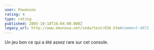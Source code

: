 ```yaml
---
user: Powanono
rating: 4
type: rating
published: 2005-10-18T16:04:00.000Z
legacy_url: http://www.emunova.net/veda/test/836.htm#comment-4072
---
```

Un jeu bon ce qui a été assez rare sur cet console.